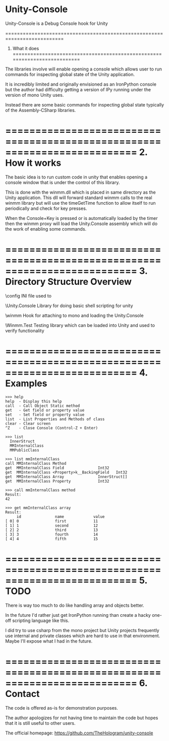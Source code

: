 Unity-Console
===============

Unity-Console is a Debug Console hook for Unity

==========================================================================
1. What it does
==========================================================================
  
  The libraries involve will enable opening a console which allows
    user to run commands for inspecting global state of the Unity
    application.
    
  It is incredibly limited and originally envisioned as an IronPython
    console but the author had difficulty getting a version of IPy
    running under the version of mono Unity uses.
    
  Instead there are some basic commands for inspecting global state
    typically of the Assembly-CSharp libraries.
    
==========================================================================
2. How it works
==========================================================================

  The basic idea is to run custom code in unity that enables opening a 
    console window that is under the control of this library.
    
  This is done with the winmm.dll which is placed in same directory as
    the Unity application.  This dll will forward standard winmm calls
    to the real winmm library but will use the timeGetTime function to 
    allow itself to run periodically and check for key presses.
    
  When the Console+Key is pressed or is automatically loaded by the timer
    then the winmm proxy will load the Unity.Console assembly which 
    will do the work of enabling some commands.
    
==========================================================================
3. Directory Structure Overview
==========================================================================

  \config         INI file used to 
  
  \Unity.Console  Library for doing basic shell scripting for unity
  
  \winmm          Hook for attaching to mono and loading the Unity.Console
  
  \Winmm.Test     Testing library which can be loaded into Unity and
                  used to verify functionality

                  
==========================================================================
4. Examples
==========================================================================
    
    >>> help
    help  - Display this help
    call  - Call Object Static method
    get   - Get field or property value
    set   - Set field or property value
    list  - List Properties and Methods of class
    clear - Clear screen
    ^Z    - Close Console (Control-Z + Enter)
    
    >>> list
      InnerStruct
      MMInternalClass
      MMPublicClass
      
    >>> list mmInternalClass
    call MMInternalClass Method
    get  MMInternalClass Field               Int32
    get  MMInternalClass <Property>k__BackingField   Int32
    get  MMInternalClass Array               InnerStruct[]
    get  MMInternalClass Property            Int32
    
    >>> call mmInternalClass method
    Result:
    42
    
    >>> get mmInternalClass array
    Result:
         id               name             value
    [ 0] 0                first            11
    [ 1] 1                second           12
    [ 2] 2                third            13
    [ 3] 3                fourth           14
    [ 4] 4                fifth            15
    
==========================================================================
5. TODO
==========================================================================
  
  There is way too much to do like handling array and objects better.
  
  In the future I'd rather just get IronPython running than create a 
    hacky one-off scripting language like this.
    
  I did try to use csharp from the mono project but Unity projects 
    frequently use internal and private classes which are hard to 
    use in that environment.  Maybe I'll expose what I had in the future.
  
==========================================================================
6. Contact
==========================================================================

  The code is offered as-is for demonstration purposes.
  
  The author apologizes for not having time to maintain the code but
    hopes that it is still useful to other users.

  The official homepage:
    https://github.com/TheHologram/unity-console
  
